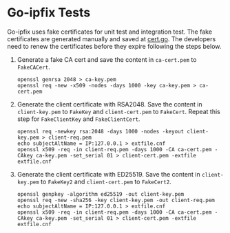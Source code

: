 # Go-ipfix Tests

Go-ipfix uses fake certificates for unit test and integration test. The fake
certificates are generated manually and saved at [cert.go](certs.go). The
developers need to renew the certificates before they expire following the
steps below.

1. Generate a fake CA cert and save the content in `ca-cert.pem` to `FakeCACert`.
    ```shell
    openssl genrsa 2048 > ca-key.pem  
    openssl req -new -x509 -nodes -days 1000 -key ca-key.pem > ca-cert.pem
    ```
2. Generate the client certificate with RSA2048. Save the content in
   `client-key.pem` to `FakeKey` and `client-cert.pem`  to `FakeCert`.
   Repeat this step for `FakeClientKey` and `FakeClientCert`.
    ```shell
    openssl req -newkey rsa:2048 -days 1000 -nodes -keyout client-key.pem > client-req.pem
    echo subjectAltName = IP:127.0.0.1 > extfile.cnf
    openssl x509 -req -in client-req.pem -days 1000 -CA ca-cert.pem -CAkey ca-key.pem -set_serial 01 > client-cert.pem -extfile extfile.cnf
    ```
4. Generate the client certificate with ED25519. Save the content in
   `client-key.pem` to `FakeKey2` and `client-cert.pem`  to `FakeCert2`.
   ```shell
   openssl genpkey -algorithm ed25519 -out client-key.pem
   openssl req -new -sha256 -key client-key.pem -out client-req.pem
   echo subjectAltName = IP:127.0.0.1 > extfile.cnf
   openssl x509 -req -in client-req.pem -days 1000 -CA ca-cert.pem -CAkey ca-key.pem -set_serial 01 > client-cert.pem -extfile extfile.cnf
   ```
